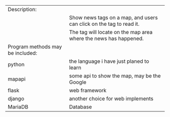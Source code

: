 <table>
	<td>Description:</td>
<tr>
	<td></td>
	<td>Show news tags on a map, and users can click on the tag to read it.</td>
</tr>
<tr>
	<td></td>
	<td>The tag will locate on the map area where the news has happened.</td>
</tr>
<tr></tr>
<tr>
	<td>Program methods may be included:</td>
</tr>
<tr>
	<td>python</td>
	<td>the language i have just planed to learn</td>
</tr>
<tr>
	<td>mapapi</td>
	<td>some api to show the map, may be the Google</td>
</tr>
<tr>
	<td>flask</td>
	<td>web framework</td>
</tr>
<tr>
	<td>django</td>
	<td>another choice for web implements</td>
</tr>
<tr>
	<td>MariaDB</td>
	<td>Database</td>
</tr>
</table>

